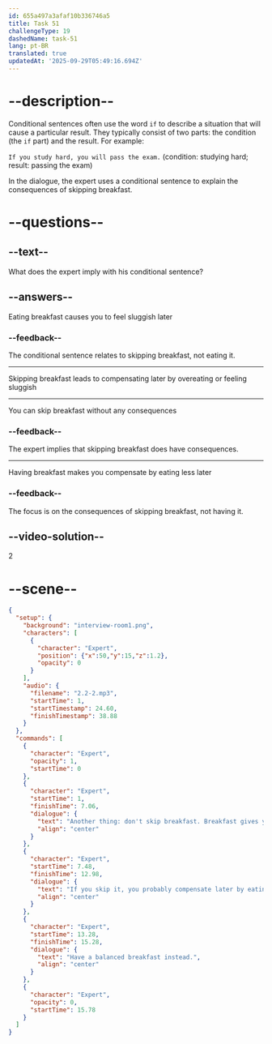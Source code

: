 ```yaml
---
id: 655a497a3afaf10b336746a5
title: Task 51
challengeType: 19
dashedName: task-51
lang: pt-BR
translated: true
updatedAt: '2025-09-29T05:49:16.694Z'
---
```


<!-- (Audio) Expert: Another thing: don't skip breakfast. Breakfast gives you the energy to start the day. If you skip it, you probably compensate later by eating too much or you feel sluggish in the morning. Have a balanced breakfast instead. -->
# --description--

Conditional sentences often use the word `if` to describe a situation that will cause a particular result. They typically consist of two parts: the condition (the `if` part) and the result. For example:

`If you study hard, you will pass the exam.` (condition: studying hard; result: passing the exam)

In the dialogue, the expert uses a conditional sentence to explain the consequences of skipping breakfast.

# --questions--

## --text--

What does the expert imply with his conditional sentence?

## --answers--

Eating breakfast causes you to feel sluggish later

### --feedback--

The conditional sentence relates to skipping breakfast, not eating it.

---

Skipping breakfast leads to compensating later by overeating or feeling sluggish

---

You can skip breakfast without any consequences

### --feedback--

The expert implies that skipping breakfast does have consequences.

---

Having breakfast makes you compensate by eating less later

### --feedback--

The focus is on the consequences of skipping breakfast, not having it.

## --video-solution--

2

# --scene--

```json
{
  "setup": {
    "background": "interview-room1.png",
    "characters": [
      {
        "character": "Expert",
        "position": {"x":50,"y":15,"z":1.2},
        "opacity": 0
      }
    ],
    "audio": {
      "filename": "2.2-2.mp3",
      "startTime": 1,
      "startTimestamp": 24.60,
      "finishTimestamp": 38.88
    }
  },
  "commands": [
    {
      "character": "Expert",
      "opacity": 1,
      "startTime": 0
    },
    {
      "character": "Expert",
      "startTime": 1,
      "finishTime": 7.06,
      "dialogue": {
        "text": "Another thing: don't skip breakfast. Breakfast gives you the energy to start the day.",
        "align": "center"
      }
    },
    {
      "character": "Expert",
      "startTime": 7.48,
      "finishTime": 12.98,
      "dialogue": {
        "text": "If you skip it, you probably compensate later by eating too much or you feel sluggish in the morning.",
        "align": "center"
      }
    },
    {
      "character": "Expert",
      "startTime": 13.28,
      "finishTime": 15.28,
      "dialogue": {
        "text": "Have a balanced breakfast instead.",
        "align": "center"
      }
    },
    {
      "character": "Expert",
      "opacity": 0,
      "startTime": 15.78
    }
  ]
}
```
